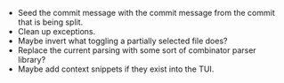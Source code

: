 - Seed the commit message with the commit message from the commit that is being split.
- Clean up exceptions.
- Maybe invert what toggling a partially selected file does?
- Replace the current parsing with some sort of combinator parser library?
- Maybe add context snippets if they exist into the TUI.

